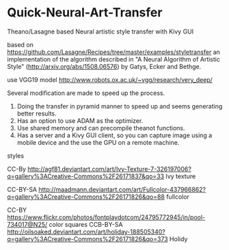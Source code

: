 # Quick-Neural-Art-Transfer
Theano/Lasagne based Neural artistic style transfer with Kivy GUI

based on https://github.com/Lasagne/Recipes/tree/master/examples/styletransfer an implementation of the algorithm described in "A Neural Algorithm of Artistic Style" (http://arxiv.org/abs/1508.06576) by Gatys, Ecker and Bethge. 

use VGG19 model http://www.robots.ox.ac.uk/~vgg/research/very_deep/

Several modification are made to speed up the process. 
1. Doing the transfer in pyramid manner to speed up and seems generating better results.
2. Has an option to use ADAM as the optimizer.
3. Use shared memory and can precompile theanot functions. 
4. Has a server and a Kivy GUI client, so you can capture image using a mobile device and the use the GPU on a remote machine.

styles

CC-By  http://agf81.deviantart.com/art/Ivy-Texture-7-326197006?q=gallery%3ACreative-Commons%2F26171837&qo=33
Ivy texture

CC-BY-SA   http://maadmann.deviantart.com/art/Fullcolor-437966862?q=gallery%3ACreative-Commons%2F26171826&qo=88
fullcolor

CC-BY https://www.flickr.com/photos/fontplaydotcom/24795772945/in/pool-734017@N25/
color squares
CCB-BY-SA 
http://oilsoaked.deviantart.com/art/holiday-188505340?q=gallery%3ACreative-Commons%2F26171826&qo=373
Holidy